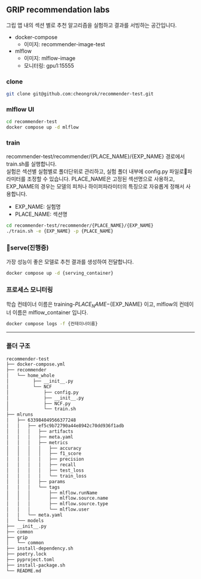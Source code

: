 ## GRIP recommendation labs


그립 앱 내의 섹션 별로 추천 알고리즘을 실험하고 결과를 서빙하는 공간입니다.    
- docker-compose
  - 이미지: recommender-image-test
- mlflow
  - 이미지: mlflow-image
  - 모니터링: gpu1:15555


### clone
```bash
git clone git@github.com:cheongrok/recommender-test.git
```

### mlflow UI
```bash
cd recommender-test
docker compose up -d mlflow
```


### train
recommender-test/recommender/{PLACE_NAME}/{EXP_NAME} 경로에서 train.sh를 실행합니다.   
 실험은 섹션별 실험별로 폴더단위로 관리하고, 실험 폴더 내부에 config.py 파일로파라미터를 조정할 수 있습니다. PLACE_NAME은 고정된 섹션명으로 사용하고, EXP_NAME의 경우는 모델의 피처나 하이퍼파라미터의 특징으로 자유롭게 정해서 사용합니다.
- EXP_NAME: 실험명 
- PLACE_NAME: 섹션명
```bash
cd recommender-test/recommender/{PLACE_NAME}/{EXP_NAME}
./train.sh -e {EXP_NAME} -p {PLACE_NAME}
```

### serve(진행중)
가장 성능이 좋은 모델로 추천 결과를 생성하여 전달합니다.
```bash
docker compose up -d {serving_container}
```

### 프로세스 모니터링
학습 컨테이너 이름은 training-${PLACE_NAME}-${EXP_NAME} 이고, mlflow의 컨테이너 이름은 mlflow_container 입니다.
```bash
docker compose logs -f {컨테이너이름}
```
---

### 폴더 구조
```bash
recommender-test
├── docker-compose.yml
├── recommender
│   └── home_whole
│         ├── __init__.py
│         └── NCF
│             ├── config.py
│             ├── __init__.py
│             ├── NCF.py
│             └── train.sh
├── mlruns
│   ├── 633984049566377248
│   │   ├── ef5c9b72790a44e8942c70dd936f1adb
│   │   │   ├── artifacts
│   │   │   ├── meta.yaml
│   │   │   ├── metrics
│   │   │   │   ├── accuracy
│   │   │   │   ├── f1_score
│   │   │   │   ├── precision
│   │   │   │   ├── recall
│   │   │   │   ├── test_loss
│   │   │   │   └── train_loss
│   │   │   ├── params
│   │   │   └── tags
│   │   │       ├── mlflow.runName
│   │   │       ├── mlflow.source.name
│   │   │       ├── mlflow.source.type
│   │   │       └── mlflow.user
│   │   └── meta.yaml
│   └── models
├── __init__.py
├── common
├── grip
│   └── common
├── install-dependency.sh
├── poetry.lock
├── pyproject.toml
├── install-package.sh
└── README.md


```
